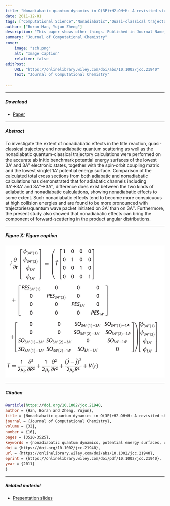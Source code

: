 ```yaml
---
title: "Nonadiabatic quantum dynamics in O(3P)+H2→OH+H: A revisited study" 
date: 2011-12-01
tags: ["Computational Science","Nonadiabatic","Quasi-classical trajector method"]
author: ["Boran Han, Yujun Zheng"]
description: "This paper shows other things. Published in Journal Name, 2015." 
summary: "Journal of Computational Chemistry" 
cover:
    image: "sch.png"
    alt: "Image caption"
    relative: false
editPost:
    URL: "https://onlinelibrary.wiley.com/doi/abs/10.1002/jcc.21940"
    Text: "Journal of Computational Chemistry"

---
```


---

##### Download

+ [Paper](https://onlinelibrary.wiley.com/doi/abs/10.1002/jcc.21940)


---

##### Abstract

To investigate the extent of nonadiabatic effects in the title reaction, quasi-classical trajectory and nonadiabatic quantum scattering as well as the nonadiabatic quantum-classical trajectory calculations were performed on the accurate ab initio benchmark potential energy surfaces of the lowest 3A′ and 3A″ electronic states, together with the spin-orbit coupling matrix and the lowest singlet 1A′ potential energy surface. Comparison of the calculated total cross sections from both adiabatic and nonadiabatic calculations has demonstrated that for adiabatic channels including 3A′→3A′ and 3A″→3A″, difference does exist between the two kinds of adiabatic and nonadiabatic calculations, showing nonadiabatic effects to some extent. Such nonadiabatic effects tend to become more conspicuous at high collision energies and are found to be more pronounced with trajectories/quantum wave packet initiated on 3A′ than on 3A″. Furthermore, the present study also showed that nonadiabatic effects can bring the component of forward-scattering in the product angular distributions.

---

##### Figure X: Figure caption

![](sch.png)

---

##### Citation


```BibTeX
@article{https://doi.org/10.1002/jcc.21940,
author = {Han, Boran and Zheng, Yujun},
title = {Nonadiabatic quantum dynamics in O(3P)+H2→OH+H: A revisited study},
journal = {Journal of Computational Chemistry},
volume = {32},
number = {16},
pages = {3520-3525},
keywords = {nonadiabatic quantum dynamics, potential energy surfaces, cross section, quasiclassical trajectory},
doi = {https://doi.org/10.1002/jcc.21940},
url = {https://onlinelibrary.wiley.com/doi/abs/10.1002/jcc.21940},
eprint = {https://onlinelibrary.wiley.com/doi/pdf/10.1002/jcc.21940},
year = {2011}
}
```

---

##### Related material

+ [Presentation slides](presentation2.pdf)

